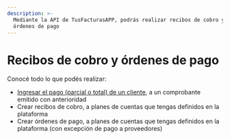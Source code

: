 ```yaml
---
description: >-
  Mediante la API de TusFacturasAPP, podrás realizar recibos de cobro y emitir
  órdenes de pago
---
```


# Recibos de cobro y órdenes de pago

Conocé todo lo que podés realizar:

* [Ingresar el pago (parcial o total) de un cliente](api-factura-electronica-afip-or-ingresar-pago.md), a un comprobante emitido con anterioridad
* Crear recibos de cobro, a planes de cuentas que tengas definidos en la plataforma
* Crear órdenes de pago, a planes de cuentas que tengas definidos en la plataforma (con excepción de pago a proveedores)
